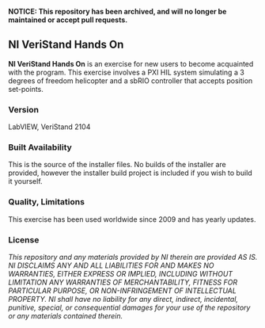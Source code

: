 **NOTICE: This repository has been archived, and will no longer be maintained or accept pull requests.**

## NI VeriStand Hands On ##

**NI VeriStand Hands On** is an exercise for new users to become acquainted with the program. This exercise involves a PXI HIL system simulating a 3 degrees of freedom helicopter and a sbRIO controller that accepts position set-points.

### Version ###

LabVIEW, VeriStand 2104

### Built Availability ###

This is the source of the installer files. No builds of the installer are provided, however the installer build project is included if you wish to build it yourself.

### Quality, Limitations ###

This exercise has been used worldwide since 2009 and has yearly updates.

### License ###

*This repository and any materials provided by NI therein are provided AS IS. NI DISCLAIMS ANY AND ALL LIABILITIES FOR AND MAKES NO WARRANTIES, EITHER EXPRESS OR IMPLIED, INCLUDING WITHOUT LIMITATION ANY WARRANTIES OF MERCHANTABILITY, FITNESS FOR  PARTICULAR PURPOSE, OR NON-INFRINGEMENT OF INTELLECTUAL PROPERTY. NI shall have no liability for any direct, indirect, incidental, punitive, special, or consequential damages for your use of the repository or any materials contained therein.*
